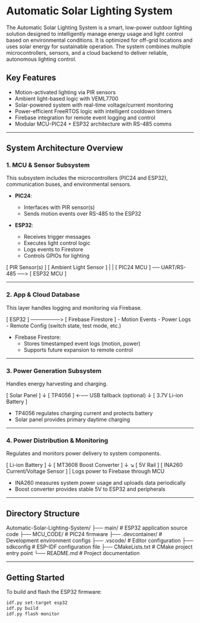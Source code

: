 # Automatic Solar Lighting System

The Automatic Solar Lighting System is a smart, low-power outdoor lighting solution designed to intelligently manage energy usage and light control based on environmental conditions. It is optimized for off-grid locations and uses solar energy for sustainable operation. The system combines multiple microcontrollers, sensors, and a cloud backend to deliver reliable, autonomous lighting control.

## Key Features

- Motion-activated lighting via PIR sensors
- Ambient light-based logic with VEML7700 
- Solar-powered system with real-time voltage/current monitoring
- Power-efficient FreeRTOS logic with intelligent cooldown timers
- Firebase integration for remote event logging and control
- Modular MCU-PIC24 + ESP32 architecture with RS-485 comms

---

## System Architecture Overview

### 1. MCU & Sensor Subsystem

This subsystem includes the microcontrollers (PIC24 and ESP32), communication buses, and environmental sensors.


- **PIC24**:
  - Interfaces with PIR sensor(s)
  - Sends motion events over RS-485 to the ESP32

- **ESP32**:
  - Receives trigger messages
  - Executes light control logic
  - Logs events to Firestore
  - Controls GPIOs for lighting
  
[ PIR Sensor(s) ] [ Ambient Light Sensor ] | | [ PIC24 MCU ] ── UART/RS-485 ──> [ ESP32 MCU ]

---

### 2. App & Cloud Database

This layer handles logging and monitoring via Firebase.

[ ESP32 ] ────────> [ Firebase Firestore ] - Motion Events - Power Logs - Remote Config (switch state, test mode, etc.)


- Firebase Firestore:
  - Stores timestamped event logs (motion, power)
  - Supports future expansion to remote control

---

### 3. Power Generation Subsystem

Handles energy harvesting and charging.


[ Solar Panel ] ↓ [ TP4056 ] ←── USB fallback (optional) ↓ [ 3.7V Li-ion Battery ]


- TP4056 regulates charging current and protects battery
- Solar panel provides primary daytime charging

---

### 4. Power Distribution & Monitoring

Regulates and monitors power delivery to system components.

[ Li-ion Battery ] ↓ [ MT3608 Boost Converter ] ↓ ↘ [ 5V Rail ] [ INA260 Current/Voltage Sensor ] | Logs power to Firebase through MCU



- INA260 measures system power usage and uploads data periodically
- Boost converter provides stable 5V to ESP32 and peripherals

---

## Directory Structure

Automatic-Solar-Lighting-System/ ├── main/ # ESP32 application source code ├── MCU_CODE/ # PIC24 firmware ├── .devcontainer/ # Development environment configs ├── .vscode/ # Editor configuration ├── sdkconfig # ESP-IDF configuration file ├── CMakeLists.txt # CMake project entry point └── README.md # Project documentation




---

## Getting Started

To build and flash the ESP32 firmware:

```bash
idf.py set-target esp32
idf.py build
idf.py flash monitor
